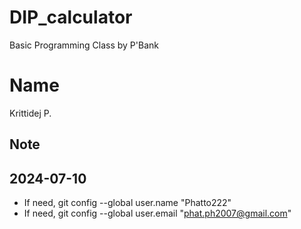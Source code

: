 # DIP_calculator
Basic Programming Class by P'Bank

# Name
Krittidej P.

## Note
## 2024-07-10

- If need, git config --global user.name "Phatto222"
- If need, git config --global user.email "phat.ph2007@gmail.com"
